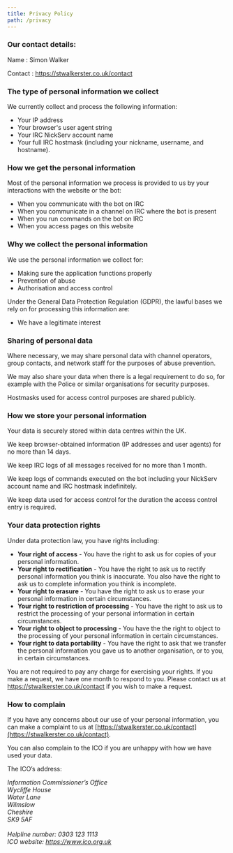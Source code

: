 ```yaml
---
title: Privacy Policy
path: /privacy
---
```

### Our contact details:

Name
:   Simon Walker

Contact
:   https://stwalkerster.co.uk/contact

### The type of personal information we collect
We currently collect and process the following information:
* Your IP address
* Your browser's user agent string
* Your IRC NickServ account name
* Your full IRC hostmask (including your nickname, username, and hostname).

### How we get the personal information
Most of the personal information we process is provided to us by your interactions with the website or the bot:
* When you communicate with the bot on IRC
* When you communicate in a channel on IRC where the bot is present
* When you run commands on the bot on IRC
* When you access pages on this website

### Why we collect the personal information
We use the personal information we collect for:
* Making sure the application functions properly
* Prevention of abuse
* Authorisation and access control

Under the General Data Protection Regulation (GDPR), the lawful bases we rely on for processing this information are:
* We have a legitimate interest


### Sharing of personal data
Where necessary, we may share personal data with channel operators, group contacts, and network staff for the purposes of abuse prevention.

We may also share your data when there is a legal requirement to do so, for example with the Police or similar organisations for security purposes.

Hostmasks used for access control purposes are shared publicly.

### How we store your personal information

Your data is securely stored within data centres within the UK.

We keep browser-obtained information (IP addresses and user agents) for no more than 14 days.

We keep IRC logs of all messages received for no more than 1 month.

We keep logs of commands executed on the bot including your NickServ account name and IRC hostmask indefinitely.

We keep data used for access control for the duration the access control entry is required.

### Your data protection rights
Under data protection law, you have rights including:
* **Your right of access** - You have the right to ask us for copies of your personal information.
* **Your right to rectification** - You have the right to ask us to rectify personal information you think is inaccurate. You also have the right to ask us to complete information you think is incomplete.
* **Your right to erasure** - You have the right to ask us to erase your personal information in certain circumstances.
* **Your right to restriction of processing** - You have the right to ask us to restrict the processing of your personal information in certain circumstances.
* **Your right to object to processing** - You have the the right to object to the processing of your personal information in certain circumstances.
* **Your right to data portability** - You have the right to ask that we transfer the personal information you gave us to another organisation, or to you, in certain circumstances.

You are not required to pay any charge for exercising your rights. If you make a request, we have one month to respond to you.
Please contact us at https://stwalkerster.co.uk/contact if you wish to make a request.

### How to complain
If you have any concerns about our use of your personal information, you can make a complaint to us at [https://stwalkerster.co.uk/contact](https://stwalkerster.co.uk/contact).

You can also complain to the ICO if you are unhappy with how we have used your data.

The ICO’s address:

<address markdown="1">
Information Commissioner’s Office<br />
Wycliffe House<br />
Water Lane<br />
Wilmslow<br />
Cheshire<br />
SK9 5AF<br />
<br />
Helpline number: 0303 123 1113<br />
ICO website: <a href="https://www.ico.org.uk">https://www.ico.org.uk</a>
</address>